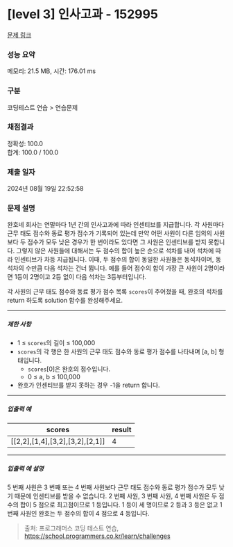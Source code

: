 # [level 3] 인사고과 - 152995 

[문제 링크](https://school.programmers.co.kr/learn/courses/30/lessons/152995?language=cpp#) 

### 성능 요약

메모리: 21.5 MB, 시간: 176.01 ms

### 구분

코딩테스트 연습 > 연습문제

### 채점결과

정확성: 100.0<br/>합계: 100.0 / 100.0

### 제출 일자

2024년 08월 19일 22:52:58

### 문제 설명

<p>완호네 회사는 연말마다 1년 간의 인사고과에 따라 인센티브를 지급합니다. 각 사원마다 근무 태도 점수와 동료 평가 점수가 기록되어 있는데 만약 어떤 사원이 다른 임의의 사원보다 두 점수가 모두 낮은 경우가 한 번이라도 있다면 그 사원은 인센티브를 받지 못합니다. 그렇지 않은 사원들에 대해서는 두 점수의 합이 높은 순으로 석차를 내어 석차에 따라 인센티브가 차등 지급됩니다. 이때, 두 점수의 합이 동일한 사원들은 동석차이며, 동석차의 수만큼 다음 석차는 건너 뜁니다. 예를 들어 점수의 합이 가장 큰 사원이 2명이라면 1등이 2명이고 2등 없이 다음 석차는 3등부터입니다.</p>

<p>각 사원의 근무 태도 점수와 동료 평가 점수 목록 <code>scores</code>이 주어졌을 때, 완호의 석차를 return 하도록 solution 함수를 완성해주세요.</p>

<hr>

<h5>제한 사항</h5>

<ul>
<li>1 ≤ <code>scores</code>의 길이 ≤ 100,000</li>
<li><code>scores</code>의 각 행은 한 사원의 근무 태도 점수와 동료 평가 점수를 나타내며 [a, b] 형태입니다.

<ul>
<li><code>scores</code>[0]은 완호의 점수입니다.</li>
<li>0 ≤ a, b ≤ 100,000</li>
</ul></li>
<li>완호가 인센티브를 받지 못하는 경우 -1을 return 합니다.</li>
</ul>

<hr>

<h5>입출력 예</h5>
<table class="table">
        <thead><tr>
<th>scores</th>
<th>result</th>
</tr>
</thead>
        <tbody><tr>
<td>[[2,2],[1,4],[3,2],[3,2],[2,1]]</td>
<td>4</td>
</tr>
</tbody>
      </table>
<hr>

<h5>입출력 예 설명</h5>

<p>5 번째 사원은 3 번째 또는 4 번째 사원보다 근무 태도 점수와 동료 평가 점수가 모두 낮기 때문에 인센티브를 받을 수 없습니다. 2 번째 사원, 3 번째 사원, 4 번째 사원은 두 점수의 합이 5 점으로 최고점이므로 1 등입니다. 1 등이 세 명이므로 2 등과 3 등은 없고 1 번째 사원인 완호는 두 점수의 합이 4 점으로 4 등입니다.</p>


> 출처: 프로그래머스 코딩 테스트 연습, https://school.programmers.co.kr/learn/challenges